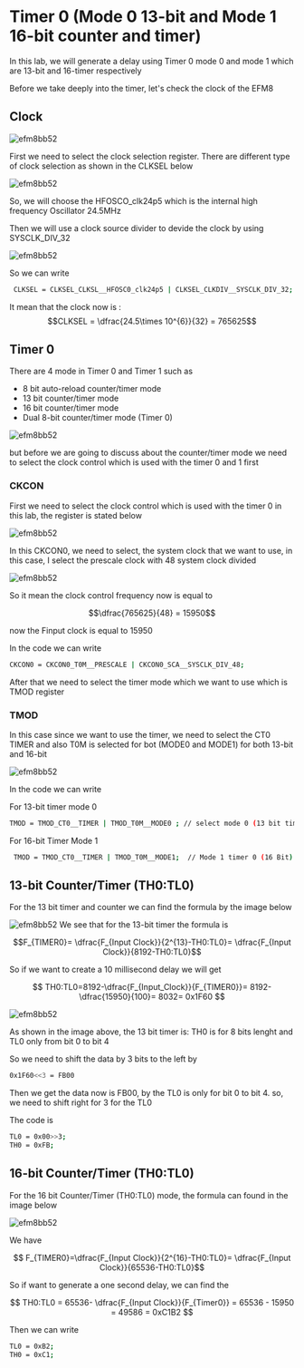 # Timer 0 (Mode 0 13-bit and Mode 1 16-bit counter and timer)

In this lab, we will generate a delay using Timer 0 mode 0 and mode 1 which are 13-bit and 16-timer respectively

Before we take deeply into the timer, let's check the clock of the EFM8

## Clock 

![efm8bb52](https://github.com/Theara-Seng/efm8bb52/blob/main/lab3_timer0/lab3_image/clksel.png)

First we need to select the clock selection register. There are different type of clock selection as shown in the CLKSEL below


![efm8bb52](https://github.com/Theara-Seng/efm8bb52/blob/main/lab3_timer0/lab3_image/clksl.png)

So, we will choose the HFOSCO_clk24p5 which is the internal high frequency Oscillator 24.5MHz

Then we will use a clock source divider to devide the clock by using SYSCLK_DIV_32


![efm8bb52](https://github.com/Theara-Seng/efm8bb52/blob/main/lab3_timer0/lab3_image/divided.png)

So we can write 

```sh
 CLKSEL = CLKSEL_CLKSL__HFOSC0_clk24p5 | CLKSEL_CLKDIV__SYSCLK_DIV_32;
 ```
 
 It mean that the clock now is : $$CLKSEL = \dfrac{24.5\times 10^{6}}{32} = 765625$$
 
 ## Timer 0

There are 4 mode in Timer 0 and Timer 1 such as

* 8 bit auto-reload counter/timer mode
* 13 bit counter/timer mode
* 16 bit counter/timer mode
* Dual 8-bit counter/timer mode (Timer 0)

![efm8bb52](https://github.com/Theara-Seng/efm8bb52/blob/main/lab3_timer0/lab3_image/timer0.png)

but before we are going to discuss about the counter/timer mode we need to select the clock control which is used with the timer 0 and 1 first

### CKCON

First we need to select the clock control which is used with the timer 0 in this lab, the register is stated below

![efm8bb52](https://github.com/Theara-Seng/efm8bb52/blob/main/lab3_timer0/lab3_image/ckcon0.png)

In this CKCON0, we need to select, the system clock that we want to use, in this case, I select the prescale clock with 48 system clock divided

![efm8bb52](https://github.com/Theara-Seng/efm8bb52/blob/main/lab3_timer0/lab3_image/SCA.png)

So it mean the clock control frequency now is equal to 

$$\dfrac{765625}{48} = 15950$$

now the Finput clock is equal to 15950

In the code we can write 

```sh
CKCON0 = CKCON0_T0M__PRESCALE | CKCON0_SCA__SYSCLK_DIV_48;
```

After that we need to select the timer mode which we want to use which is TMOD register

### TMOD 

In this case since we want to use the timer, we need to select the CT0 TIMER and also T0M is selected for bot (MODE0 and MODE1) for both 13-bit and 16-bit 


![efm8bb52](https://github.com/Theara-Seng/efm8bb52/blob/main/lab3_timer0/lab3_image/tmod.png)

In the code we can write 

For 13-bit timer mode 0

```sh
TMOD = TMOD_CT0__TIMER | TMOD_T0M__MODE0 ; // select mode 0 (13 bit timer)
```

For 16-bit Timer Mode 1

```sh
 TMOD = TMOD_CT0__TIMER | TMOD_T0M__MODE1;  // Mode 1 timer 0 (16 Bit)
 ```
 
## 13-bit Counter/Timer (TH0:TL0)

For the 13 bit timer and counter we can find the formula by the image below 


![efm8bb52](https://github.com/Theara-Seng/efm8bb52/blob/main/lab3_timer0/lab3_image/mode0.png)
We see that for the 13-bit timer the formula is 

$$F_{TIMER0}= \dfrac{F_{Input Clock}}{2^{13}-TH0:TL0}= \dfrac{F_{Input Clock}}{8192-TH0:TL0}$$

So if we want to create a 10 millisecond delay we will get

$$ TH0:TL0=8192-\dfrac{F_{Input_Clock}}{F_{TIMER0}}= 8192-\dfrac{15950}{100}= 8032= 0x1F60 $$


![efm8bb52](https://github.com/Theara-Seng/efm8bb52/blob/main/lab3_timer0/lab3_image/13bit_timer.png)

As shown in the image above, the 13 bit timer is: TH0 is for 8 bits lenght and TL0 only from bit 0 to bit 4

So we need to shift the data by 3 bits to the left by 

```sh
0x1F60<<3 = FB00
```

Then we get the data now is FB00, by the TL0 is only for bit 0 to bit 4. so, we need to shift right for 3 for the TL0 

The code is 

```sh
TL0 = 0x00>>3;
TH0 = 0xFB;
```

## 16-bit Counter/Timer (TH0:TL0)

For the 16 bit Counter/Timer (TH0:TL0) mode, the formula can found in the image below


![efm8bb52](https://github.com/Theara-Seng/efm8bb52/blob/main/lab3_timer0/lab3_image/mode1.png)


We have 

$$ F_{TIMER0}=\dfrac{F_{Input Clock}}{2^{16}-TH0:TL0}= \dfrac{F_{Input Clock}}{65536-TH0:TL0}$$

So if want to generate a one second delay, we can find the 

$$ TH0:TL0 = 65536- \dfrac{F_{Input Clock}}{F_{Timer0}} = 65536 - 15950 = 49586 = 0xC1B2 $$

Then we can write

```sh
TL0 = 0xB2;
TH0 = 0xC1;
```
 

